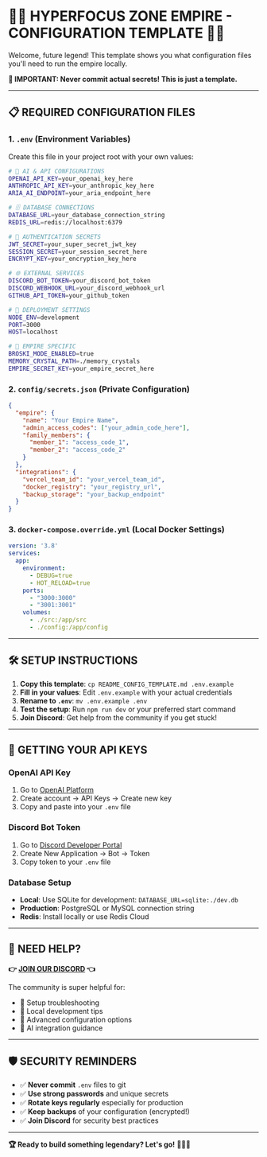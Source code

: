 # 🚀💎 HYPERFOCUS ZONE EMPIRE - CONFIGURATION TEMPLATE 💎🚀

Welcome, future legend! This template shows you what configuration files you'll need to run the empire locally.

**🚨 IMPORTANT: Never commit actual secrets! This is just a template.**

---

## 📋 **REQUIRED CONFIGURATION FILES**

### 1. `.env` (Environment Variables)
Create this file in your project root with your own values:

```bash
# 🤖 AI & API CONFIGURATIONS
OPENAI_API_KEY=your_openai_key_here
ANTHROPIC_API_KEY=your_anthropic_key_here
ARIA_AI_ENDPOINT=your_aria_endpoint_here

# 🗄️ DATABASE CONNECTIONS
DATABASE_URL=your_database_connection_string
REDIS_URL=redis://localhost:6379

# 🔐 AUTHENTICATION SECRETS
JWT_SECRET=your_super_secret_jwt_key
SESSION_SECRET=your_session_secret_here
ENCRYPT_KEY=your_encryption_key_here

# 🌐 EXTERNAL SERVICES
DISCORD_BOT_TOKEN=your_discord_bot_token
DISCORD_WEBHOOK_URL=your_discord_webhook_url
GITHUB_API_TOKEN=your_github_token

# 🚀 DEPLOYMENT SETTINGS
NODE_ENV=development
PORT=3000
HOST=localhost

# 💎 EMPIRE SPECIFIC
BROSKI_MODE_ENABLED=true
MEMORY_CRYSTAL_PATH=./memory_crystals
EMPIRE_SECRET_KEY=your_empire_secret_here
```

### 2. `config/secrets.json` (Private Configuration)
```json
{
  "empire": {
    "name": "Your Empire Name",
    "admin_access_codes": ["your_admin_code_here"],
    "family_members": {
      "member_1": "access_code_1",
      "member_2": "access_code_2"
    }
  },
  "integrations": {
    "vercel_team_id": "your_vercel_team_id",
    "docker_registry": "your_registry_url",
    "backup_storage": "your_backup_endpoint"
  }
}
```

### 3. `docker-compose.override.yml` (Local Docker Settings)
```yaml
version: '3.8'
services:
  app:
    environment:
      - DEBUG=true
      - HOT_RELOAD=true
    ports:
      - "3000:3000"
      - "3001:3001"
    volumes:
      - ./src:/app/src
      - ./config:/app/config
```

---

## 🛠️ **SETUP INSTRUCTIONS**

1. **Copy this template**: `cp README_CONFIG_TEMPLATE.md .env.example`
2. **Fill in your values**: Edit `.env.example` with your actual credentials
3. **Rename to `.env`**: `mv .env.example .env` 
4. **Test the setup**: Run `npm run dev` or your preferred start command
5. **Join Discord**: Get help from the community if you get stuck!

---

## 🚀 **GETTING YOUR API KEYS**

### OpenAI API Key
1. Go to [OpenAI Platform](https://platform.openai.com)
2. Create account → API Keys → Create new key
3. Copy and paste into your `.env` file

### Discord Bot Token  
1. Go to [Discord Developer Portal](https://discord.com/developers/applications)
2. Create New Application → Bot → Token
3. Copy token to your `.env` file

### Database Setup
- **Local**: Use SQLite for development: `DATABASE_URL=sqlite:./dev.db`
- **Production**: PostgreSQL or MySQL connection string
- **Redis**: Install locally or use Redis Cloud

---

## 🤝 **NEED HELP?**

**👉 [JOIN OUR DISCORD](https://discord.com/invite/ME2qkNy79k) 👈**

The community is super helpful for:
- 🔧 Setup troubleshooting  
- 🚀 Local development tips
- 💎 Advanced configuration options
- 🤖 AI integration guidance

---

## 🛡️ **SECURITY REMINDERS**

- ✅ **Never commit** `.env` files to git
- ✅ **Use strong passwords** and unique secrets  
- ✅ **Rotate keys regularly** especially for production
- ✅ **Keep backups** of your configuration (encrypted!)
- ✅ **Join Discord** for security best practices

---

**🏆 Ready to build something legendary? Let's go!** 🚀💎👑
